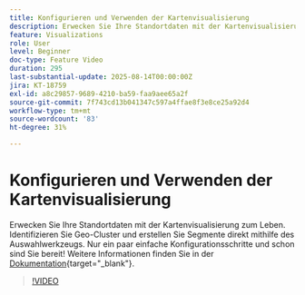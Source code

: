 ```yaml
---
title: Konfigurieren und Verwenden der Kartenvisualisierung
description: Erwecken Sie Ihre Standortdaten mit der Kartenvisualisierung zum Leben. Identifizieren Sie Geo-Cluster und erstellen Sie Segmente direkt mithilfe des Auswahlwerkzeugs. Nur ein paar einfache Konfigurationsschritte und schon sind Sie bereit!
feature: Visualizations
role: User
level: Beginner
doc-type: Feature Video
duration: 295
last-substantial-update: 2025-08-14T00:00:00Z
jira: KT-18759
exl-id: a8c29857-9689-4210-ba59-faa9aee65a2f
source-git-commit: 7f743cd13b041347c597a4ffae8f3e8ce25a92d4
workflow-type: tm+mt
source-wordcount: '83'
ht-degree: 31%

---
```


# Konfigurieren und Verwenden der Kartenvisualisierung

Erwecken Sie Ihre Standortdaten mit der Kartenvisualisierung zum Leben. Identifizieren Sie Geo-Cluster und erstellen Sie Segmente direkt mithilfe des Auswahlwerkzeugs. Nur ein paar einfache Konfigurationsschritte und schon sind Sie bereit! Weitere Informationen finden Sie in der [Dokumentation](https://experienceleague.adobe.com/de/docs/analytics-platform/using/cja-workspace/visualizations/map){target="_blank"}.

>[!VIDEO](https://video.tv.adobe.com/v/3470828/?learn=on&enablevpops&captions=ger)
